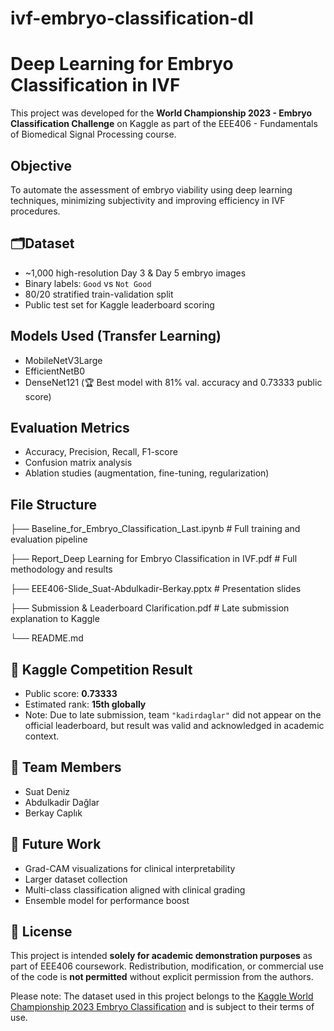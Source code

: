 # ivf-embryo-classification-dl

# Deep Learning for Embryo Classification in IVF

This project was developed for the **World Championship 2023 - Embryo Classification Challenge** on Kaggle as part of the EEE406 - Fundamentals of Biomedical Signal Processing course.

## Objective
To automate the assessment of embryo viability using deep learning techniques, minimizing subjectivity and improving efficiency in IVF procedures.

## 🗂Dataset
- ~1,000 high-resolution Day 3 & Day 5 embryo images
- Binary labels: `Good` vs `Not Good`
- 80/20 stratified train-validation split
- Public test set for Kaggle leaderboard scoring

##  Models Used (Transfer Learning)
- MobileNetV3Large
- EfficientNetB0
- DenseNet121 (🏆 Best model with 81% val. accuracy and 0.73333 public score)

## Evaluation Metrics
- Accuracy, Precision, Recall, F1-score
- Confusion matrix analysis
- Ablation studies (augmentation, fine-tuning, regularization)

## File Structure
├── Baseline_for_Embryo_Classification_Last.ipynb # Full training and evaluation pipeline

├── Report_Deep Learning for Embryo Classification in IVF.pdf # Full methodology and results

├── EEE406-Slide_Suat-Abdulkadir-Berkay.pptx # Presentation slides

├── Submission & Leaderboard Clarification.pdf # Late submission explanation to Kaggle

└── README.md


## 🏅 Kaggle Competition Result
- Public score: **0.73333**
- Estimated rank: **15th globally**
- Note: Due to late submission, team `"kadirdaglar"` did not appear on the official leaderboard, but result was valid and acknowledged in academic context.

## 📌 Team Members
- Suat Deniz   
- Abdulkadir Dağlar  
- Berkay Caplık 

## 🔮 Future Work
- Grad-CAM visualizations for clinical interpretability
- Larger dataset collection
- Multi-class classification aligned with clinical grading
- Ensemble model for performance boost

## 📄 License
This project is intended **solely for academic demonstration purposes** as part of EEE406 coursework. Redistribution, modification, or commercial use of the code is **not permitted** without explicit permission from the authors.

Please note: The dataset used in this project belongs to the [Kaggle World Championship 2023 Embryo Classification](https://www.kaggle.com/competitions/world-championship-2023-embryo-classification) and is subject to their terms of use.


